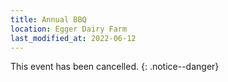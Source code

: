 ```yaml
---
title: Annual BBQ
location: Egger Dairy Farm
last_modified_at: 2022-06-12
---
```


This event has been cancelled.
{: .notice--danger}
